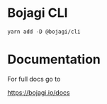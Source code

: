 # Bojagi CLI

```
yarn add -D @bojagi/cli
```

# Documentation

For full docs go to

https://bojagi.io/docs
